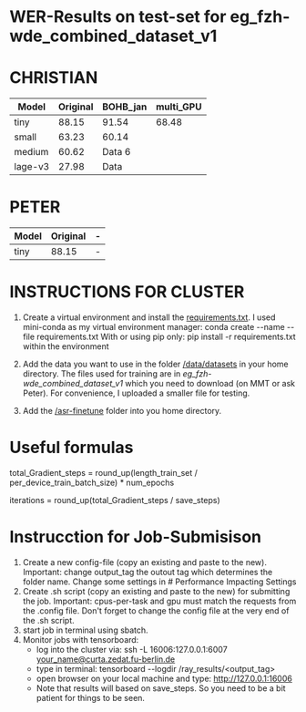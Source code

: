 # WER-Results on test-set for eg_fzh-wde_combined_dataset_v1

# CHRISTIAN
| Model | Original | BOHB_jan | multi_GPU |
|----------|----------|----------|----------|
| tiny    | 88.15    | 91.54   | 68.48 |
| small    | 63.23    | 60.14   |      |
| medium   | 60.62    | Data 6   |     |
| lage-v3 | 27.98 | Data |         |

# PETER
| Model | Original | - |
|----------|----------|-|
| tiny    | 88.15    | - |


# INSTRUCTIONS FOR CLUSTER

1. Create a virtual environment and install the [requirements.txt](requirements.txt). 
   I used mini-conda as my virtual environment manager: conda create --name <env> --file requirements.txt
   With or using pip only: pip install -r requirements.txt within the environment


3. Add the data you want to use in the folder [/data/datasets](data/datasets) in your home directory. The files used for training are in *eg_fzh-wde_combined_dataset_v1* which you need to download (on MMT or ask Peter). For convenience, I uploaded a smaller file for testing.


4. Add the [/asr-finetune](asr-finetune) folder into you home directory.

# Useful formulas

total_Gradient_steps = round_up(length_train_set / per_device_train_batch_size) * num_epochs

iterations = round_up(total_Gradient_steps / save_steps)


# Instrucction for Job-Submisison

1. Create a new config-file (copy an existing and paste to the new). Important: change output_tag the outout tag which determines the folder name. Change some settings in # Performance Impacting Settings
2. Create .sh script (copy an existing and paste to the new) for submitting the job. Important: cpus-per-task and gpu must match the requests from the .config file. Don't forget to change the config file at the very end of the .sh script.
3. start job in terminal using sbatch.
4. Monitor jobs with tensorboard:
   - log into the cluster via: ssh -L 16006:127.0.0.1:6007 <your_name@curta.zedat.fu-berlin.de>
   - type in terminal: tensorboard --logdir /ray_results/<output_tag>
   - open browser on your local machine and type: http://127.0.0.1:16006
   - Note that results will based on save_steps. So you need to be a bit patient for things to be seen.
